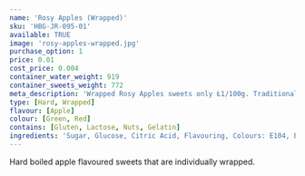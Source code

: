```yaml
---
name: 'Rosy Apples (Wrapped)'
sku: 'HBG-JR-095-01'
available: TRUE
image: 'rosy-apples-wrapped.jpg'
purchase_option: 1
price: 0.01
cost_price: 0.004
container_water_weight: 919
container_sweets_weight: 772
meta_description: 'Wrapped Rosy Apples sweets only Ł1/100g. Traditional sweets and more at Humbugs Confectionery Store. Specialists in satisfying your sweet tooth!'
type: [Hard, Wrapped]
flavour: [Apple]
colour: [Green, Red]
contains: [Gluten, Lactose, Nuts, Gelatin]
ingredients: 'Sugar, Glucose, Citric Acid, Flavouring, Colours: E104, E122, E142'
---
```

Hard boiled apple flavoured sweets that are individually wrapped.